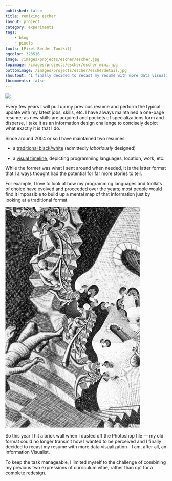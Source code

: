 ```yaml
---
published: false
title: remixing escher
layout: project
category: experiments
tags:
    - blog
    - pixels
tools: [Pixel Bender Toolkit]
bgcolor: 323516
image: /images/projects/escher/escher.jpg
topimage: /images/projects/escher/escher_mini.jpg
bottomimage: /images/projects/escher/escherdetail.jpg
shoutout: "I finally decided to recast my resume with more data visualization&mdash;I am, after all, an Information Visualist."
fbcomments: false
---
```

<img class='feedimg' src='{{page.topimage}}'>

Every few years I will pull up my previous resume and perform the typical update with my latest jobs, skills, etc. I have always maintained a one-page resume; as new skills are acquired and pockets of specializations form and disperse, I take it as an information design challenge to concisely depict what exactly it is that I do.

Since around 2004 or so I have maintained two resumes: 


* a [traditional black/white](/resume/ian_timourian_resume_0109.pdf) (admittedly *laboriously* designed)

* a [visual timeline](/resume/ian_timourian_visual_resume_0109.jpg), depicting programming languages, location, work, etc.


While the former was what I sent around when needed, it is the latter format that I always thought had the potential for far more stories to tell. 

For example, I love to look at how my programming languages and toolkits of choice have evolved and proceeded over the years; most people would find it impossible to build up a mental map of that information just by looking at a traditional format.

![combined resumes](/images/projects/escher/e1_s.jpg)


So this year I hit a brick wall when I dusted off the Photoshop file &mdash; my old format could no longer transmit how I wanted to be perceived and I finally decided to recast my resume with more data visualization&mdash;I am, after all, an Information Visualist.

To keep the task manageable, I limited myself to the challenge of combining my previous two expressions of curriculum vitae, rather than opt for a complete redesign.
